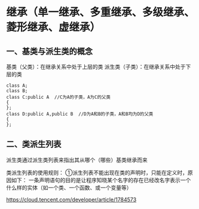 # 继承（单一继承、多重继承、多级继承、菱形继承、虚继承）

## 一、基类与派生类的概念

基类（父类）：在继承关系中处于上层的类
派生类（子类）：在继承关系中处于下层的类

```
class A;
class B;
class C:public A  //C为A的子类，A为C的父类
{
};
class D:public A,public B  //D为A和B的子类，A和B均为D的父类
{
};
```

## 二、类派生列表

派生类通过派生类列表来指出其从哪个（哪些）基类继承而来

类派生列表的使用规则：
①派生列表不能出现在类的声明时，只能在定义时，原因如下：
一条声明语句的目的是让程序知晓某个名字的存在已经改名字表示一个什么样的实体（如一个类、一个函数、或一个变量等）



https://cloud.tencent.com/developer/article/1784573